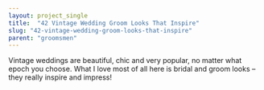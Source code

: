 ```yaml
---
layout: project_single
title:  "42 Vintage Wedding Groom Looks That Inspire"
slug: "42-vintage-wedding-groom-looks-that-inspire"
parent: "groomsmen"
---
```

Vintage weddings are beautiful, chic and very popular, no matter what epoch you choose. What I love most of all here is bridal and groom looks – they really inspire and impress!